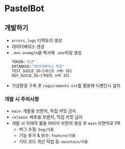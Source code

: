 # PastelBot
## 개발하기
- `errors`, `logs` 디렉토리 생성
- 데이터베이스 생성
- `.env.example`을 복사해 `.env`파일 생성
    ```py
    TOKEN="토큰"
    DATABASE="데이터베이스 파일"
    TEST_GUILD_ID=[테스트 서버 ID]
    DEV_GUILD_ID=[개발용 서버 ID]
    ```
- 가상환경 구축 후 `requirements.txt`를 활용해 디펜던시 설치
### 개발 시 주의사항
- `main`: 개발용 브랜치, 직접 커밋 금지
- `release`: 배포용 브랜치, 직접 커밋 금지
- 개발 시 아래의 룰을 따라서 브랜치 생성 후 `main` 브랜치로 PR
    - 버그 수정: `bug/이름`
    - 기능 추가 & 보수: `feature/이름`
    - 기타 코드 개선 작업 등: `maintain/이름`

